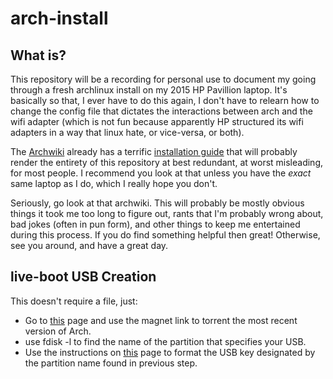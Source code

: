 # arch-install

## What is?

This repository will be a recording for personal use to document my going through a fresh archlinux install on my 2015 HP Pavillion laptop. It's basically so that, I ever have to do this again, I don't have to relearn how to change the config file that dictates the interactions between arch and the wifi adapter (which is not fun because apparently HP structured its wifi adapters in a way that linux hate, or vice-versa, or both).

The [Archwiki](https://wiki.archlinux.org/) already has a terrific [installation guide](https://wiki.archlinux.org/index.php/installation_guide) that will probably render the entirety of this repository at best redundant, at worst misleading, for most people. I recommend you look at that unless you have the *exact* same laptop as I do, which I really hope you don't.

Seriously, go look at that archwiki. This will probably be mostly obvious things it took me too long to figure out, rants that I'm probably wrong about, bad jokes (often in pun form), and other things to keep me entertained during this process. If you do find something helpful then great! Otherwise, see you around, and have a great day.

## live-boot USB Creation

This doesn't require a file, just:
- Go to [this](https://www.archlinux.org/download/) page and use the magnet link to torrent the most recent version of Arch.
- use fdisk -l to find the name of the partition that specifies your USB.
- Use the instructions on [this](https://wiki.archlinux.org/index.php/USB_flash_installation_media) page to format the USB key designated by the partition name found in previous step.

